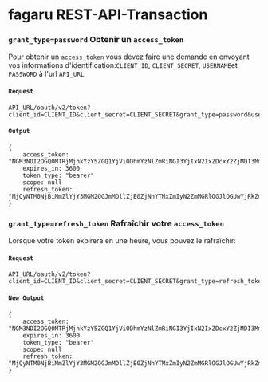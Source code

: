 # fagaru REST-API-Transaction

### `grant_type=password` Obtenir un `access_token`
Pour obtenir un `access_token` vous devez faire une demande en envoyant vos informations d'identification:`CLIENT_ID`, `CLIENT_SECRET`, `USERNAME`et `PASSWORD` à l'url `API_URL`

#### `Request`
```
API_URL/oauth/v2/token?client_id=CLIENT_ID&client_secret=CLIENT_SECRET&grant_type=password&username=USERNAME&password=PASSWORD
```

#### `Output`
```
{
    access_token: "NGM3NDI2OGQ0MTRjMjhkYzY5ZGQ1YjViODhmYzNlZmRiNGI3YjIxN2IxZDcxY2ZjMDI3MmY3NjI2N2ZhODJjYQ"
    expires_in: 3600
    token_type: "bearer"
    scope: null
    refresh_token: "MjQyNTM0NjBiMmZlYjY3MGM2OGJmMDllZjE0ZjNhYTMxZmIyN2ZmMGRlOGJlOGUwYjRkZmJkMWU4NmY5NDVlYQ"
}
```

### `grant_type=refresh_token` Rafraîchir votre `access_token`

Lorsque votre token expirera en une heure, vous pouvez le rafraîchir:

#### `Request`
```
API_URL/oauth/v2/token?client_id=CLIENT_ID&client_secret=CLIENT_SECRET&grant_type=refresh_token&refresh_token=REFRESH_TOKEN
```

#### `New Output`
```
{
    access_token: "NGM3NDI2OGQ0MTRjMjhkYzY5ZGQ1YjViODhmYzNlZmRiNGI3YjIxN2IxZDcxY2ZjMDI3MmY3NjI2N2ZhODJjYQ"
    expires_in: 3600
    token_type: "bearer"
    scope: null
    refresh_token: "MjQyNTM0NjBiMmZlYjY3MGM2OGJmMDllZjE0ZjNhYTMxZmIyN2ZmMGRlOGJlOGUwYjRkZmJkMWU4NmY5NDVlYQ"
}
```
